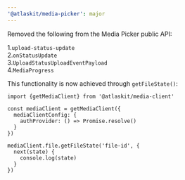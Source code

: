 ```yaml
---
'@atlaskit/media-picker': major
---
```


Removed the following from the Media Picker public API:

1.`upload-status-update`  
 2.`onStatusUpdate`  
 3.`UploadStatusUploadEventPayload`  
 4.`MediaProgress`

This functionality is now achieved through `getFileState()`:

```
import {getMediaClient} from '@atlaskit/media-client'

const mediaClient = getMediaClient({
  mediaClientConfig: {
    authProvider: () => Promise.resolve()
  }
})

mediaClient.file.getFileState('file-id', {
  next(state) {
    console.log(state)
  }
})
```
